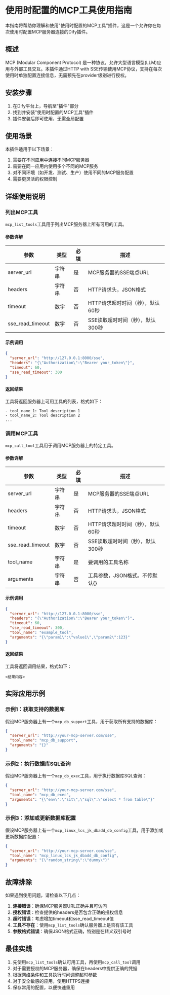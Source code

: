 # 使用时配置的MCP工具使用指南

本指南将帮助你理解和使用"使用时配置的MCP工具"插件，这是一个允许你在每次使用时配置MCP服务器连接的Dify插件。

## 概述

MCP (Modular Component Protocol) 是一种协议，允许大型语言模型(LLM)应用与外部工具交互。本插件通过HTTP with SSE传输使用MCP协议，支持在每次使用时单独配置连接信息，无需预先在provider级别进行授权。

## 安装步骤

1. 在Dify平台上，导航至"插件"部分
2. 找到并安装"使用时配置的MCP工具"插件
3. 插件安装后即可使用，无需全局配置

## 使用场景

本插件适用于以下场景：

1. 需要在不同应用中连接不同MCP服务器
2. 需要在同一应用内使用多个不同的MCP服务
3. 对不同环境（如开发、测试、生产）使用不同的MCP服务配置
4. 需要更灵活的权限控制

## 详细使用说明

### 列出MCP工具

`mcp_list_tools`工具用于列出MCP服务器上所有可用的工具。

#### 参数详解

| 参数 | 类型 | 必填 | 描述 |
|------|------|------|------|
| server_url | 字符串 | 是 | MCP服务器的SSE端点URL |
| headers | 字符串 | 否 | HTTP请求头，JSON格式 |
| timeout | 数字 | 否 | HTTP请求超时时间（秒），默认60秒 |
| sse_read_timeout | 数字 | 否 | SSE读取超时时间（秒），默认300秒 |

#### 示例调用

```json
{
  "server_url": "http://127.0.0.1:8000/sse",
  "headers": "{\"Authorization\":\"Bearer your_token\"}",
  "timeout": 60,
  "sse_read_timeout": 300
}
```

#### 返回结果

工具将返回服务器上可用工具的列表，格式如下：

```
- tool_name_1: Tool description 1
- tool_name_2: Tool description 2
...
```

### 调用MCP工具

`mcp_call_tool`工具用于调用MCP服务器上的特定工具。

#### 参数详解

| 参数 | 类型 | 必填 | 描述 |
|------|------|------|------|
| server_url | 字符串 | 是 | MCP服务器的SSE端点URL |
| headers | 字符串 | 否 | HTTP请求头，JSON格式 |
| timeout | 数字 | 否 | HTTP请求超时时间（秒），默认60秒 |
| sse_read_timeout | 数字 | 否 | SSE读取超时时间（秒），默认300秒 |
| tool_name | 字符串 | 是 | 要调用的工具名称 |
| arguments | 字符串 | 否 | 工具参数，JSON格式。不传默认{} |

#### 示例调用

```json
{
  "server_url": "http://127.0.0.1:8000/sse",
  "headers": "{\"Authorization\":\"Bearer your_token\"}",
  "timeout": 60,
  "sse_read_timeout": 300,
  "tool_name": "example_tool",
  "arguments": "{\"param1\":\"value1\",\"param2\":123}"
}
```

#### 返回结果

工具将返回调用结果，格式如下：

```
<结果内容>
```

## 实际应用示例

### 示例1：获取支持的数据库

假设MCP服务器上有一个`mcp_db_support`工具，用于获取所有支持的数据库：

```json
{
  "server_url": "http://your-mcp-server.com/sse",
  "tool_name": "mcp_db_support",
  "arguments": "{}"
}
```

### 示例2：执行数据库SQL查询

假设MCP服务器上有一个`mcp_db_exec`工具，用于执行数据库SQL查询：

```json
{
  "server_url": "http://your-mcp-server.com/sse",
  "tool_name": "mcp_db_exec",
  "arguments": "{\"env\":\"sit\",\"sql\":\"select * from table\"}"
}
```

### 示例3：添加或更新数据库配置

假设MCP服务器上有一个`mcp_linux_lcs_jk_dbadd_db_config`工具，用于添加或更新数据库配置：

```json
{
  "server_url": "http://your-mcp-server.com/sse",
  "tool_name": "mcp_linux_lcs_jk_dbadd_db_config",
  "arguments": "{\"random_string\":\"dummy\"}"
}
```

## 故障排除

如果遇到使用问题，请检查以下几点：

1. **连接错误**：确保MCP服务器URL正确并且可访问
2. **授权错误**：检查提供的headers是否包含正确的授权信息
3. **超时错误**：考虑增加timeout和sse_read_timeout值
4. **工具不存在**：使用`mcp_list_tools`确认服务器上是否有该工具
5. **参数格式错误**：确保JSON格式正确，特别是在转义双引号时

## 最佳实践

1. 先使用`mcp_list_tools`确认可用工具，再使用`mcp_call_tool`调用
2. 对于需要授权的MCP服务器，确保在headers中提供正确的凭据
3. 根据网络条件和工具执行时间调整超时参数
4. 对于安全敏感的应用，使用HTTPS连接
5. 保存常用的配置，以便快速重用 